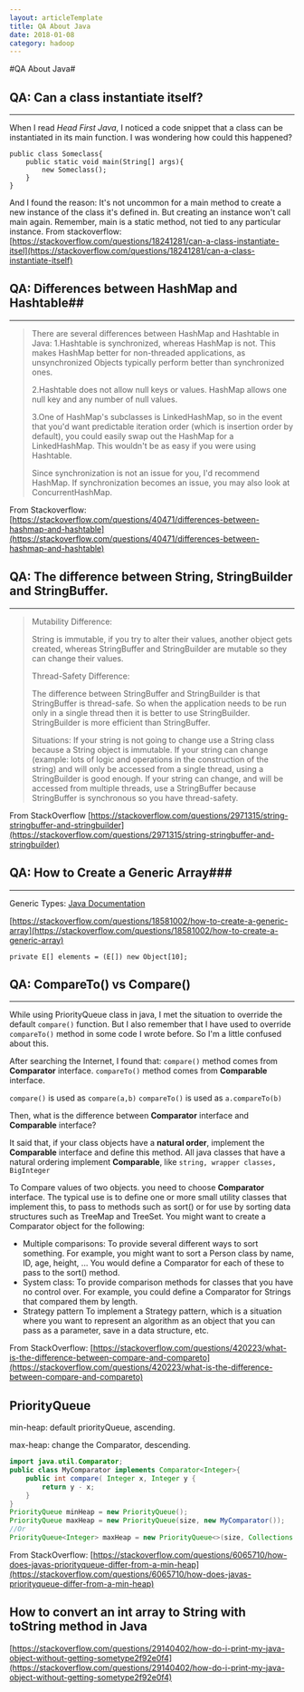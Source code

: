 ```yaml
---
layout: articleTemplate
title: QA About Java
date: 2018-01-08
category: hadoop
---
```


#QA About Java#

## QA: Can a class instantiate itself? ##
 
----------

 When I read *Head First Java*, I noticed a code snippet that a class can be instantiated in its main function. I was wondering how could this happened? 

    public class Someclass{
	    public static void main(String[] args){
    	    new Someclass();
        }
    }
    
And I found the reason: It's not uncommon for a main method to create a new instance of the class it's defined in. But creating an instance won't call main again. Remember, main is a static method, not tied to any particular instance. 
From stackoverflow: 
[https://stackoverflow.com/questions/18241281/can-a-class-instantiate-itsel](https://stackoverflow.com/questions/18241281/can-a-class-instantiate-itself) 


##  QA: Differences between HashMap and Hashtable##
 
----------

> There are several differences between HashMap and Hashtable in Java:
>  1.Hashtable is synchronized, whereas HashMap is not. This makes HashMap better for non-threaded applications, as unsynchronized Objects typically perform better than synchronized ones.
> 
> 2.Hashtable does not allow null keys or values.  HashMap allows one null key and any number of null values.
> 
> 3.One of HashMap's subclasses is LinkedHashMap, so in the event that you'd want predictable iteration order (which is insertion order by default), you could easily swap out the HashMap for a LinkedHashMap. This wouldn't be as easy if you were using Hashtable.
> 
> Since synchronization is not an issue for you, I'd recommend HashMap. If synchronization becomes an issue, you may also look at ConcurrentHashMap.

From Stackoverflow:
[https://stackoverflow.com/questions/40471/differences-between-hashmap-and-hashtable](https://stackoverflow.com/questions/40471/differences-between-hashmap-and-hashtable)
 
## QA: The difference between String, StringBuilder and StringBuffer. ##

----------

> Mutability Difference:
> 
> String is immutable, if you try to alter their values, another object gets created, whereas StringBuffer and StringBuilder are mutable so they can change their values.
> 
> Thread-Safety Difference:
> 
> The difference between StringBuffer and StringBuilder is that StringBuffer is thread-safe. So when the application needs to be run only in a single thread then it is better to use StringBuilder. StringBuilder is more efficient than StringBuffer.
> 
> Situations:
> If your string is not going to change use a String class because a String object is immutable.
> If your string can change (example: lots of logic and operations in the construction of the string) and will only be accessed from a single thread, using a StringBuilder is good enough.
> If your string can change, and will be accessed from multiple threads, use a StringBuffer because StringBuffer is synchronous so you have thread-safety.

From StackOverflow 
[https://stackoverflow.com/questions/2971315/string-stringbuffer-and-stringbuilder](https://stackoverflow.com/questions/2971315/string-stringbuffer-and-stringbuilder)


## QA: How to Create a Generic Array###

------------

Generic Types: [Java Documentation](https://docs.oracle.com/javase/tutorial/java/generics/types.html)

[https://stackoverflow.com/questions/18581002/how-to-create-a-generic-array](https://stackoverflow.com/questions/18581002/how-to-create-a-generic-array)

    private E[] elements = (E[]) new Object[10];

## QA: CompareTo() vs Compare() ##

----------

While using PriorityQueue class in java, I met the situation to override the default `compare()` function. But I also remember that I have used to override `compareTo()` method in some code I wrote before. So I'm a little confused about this.

After searching the Internet, I found that:
`compare()` method comes from **Comparator** interface.
`compareTo()` method comes from **Comparable** interface.

`compare()` is used as `compare(a,b)`
`compareTo()` is used as `a.compareTo(b)`

Then, what is the difference between **Comparator** interface and **Comparable** interface?

It said that, if your class objects have a **natural order**, implement the **Comparable<T>** interface and define this method. All java classes that have a natural ordering implement **Comparable<T>**, like `string, wrapper classes, BigInteger`

To Compare values of two objects. you need to choose **Comparator<T>** interface. The typical use is to define one or more small utility classes that implement this, to pass to methods such as sort() or for use by sorting data structures such as TreeMap and TreeSet. You might want to create a Comparator object for the following:

 - Multiple comparisons: To provide several different ways to sort something. For example, you might want to sort a Person class by name, ID, age, height, ... You would define a Comparator for each of these to pass to the sort() method.
 - System class: To provide comparison methods for classes that you have no control over. For example, you could define a Comparator for Strings that compared them by length. 
 - Strategy pattern To implement a Strategy pattern, which is a situation where you want to represent an algorithm as an object that you can pass as a parameter, save in a data structure, etc.

From StackOverflow:
[https://stackoverflow.com/questions/420223/what-is-the-difference-between-compare-and-compareto](https://stackoverflow.com/questions/420223/what-is-the-difference-between-compare-and-compareto)


## PriorityQueue ##

min-heap: default priorityQueue, ascending.

max-heap: change the Comparator, descending.

```java
import java.util.Comparator;
public class MyComparator implements Comparator<Integer>{
    public int compare( Integer x, Integer y {
	    return y - x;
	}
}
PriorityQueue minHeap = new PriorityQueue();
PriorityQueue maxHeap = new PriorityQueue(size, new MyComparator());
//Or
PriorityQueue<Integer> maxHeap = new PriorityQueue<>(size, Collections.reverseOrder());
```
From StackOverflow:
[https://stackoverflow.com/questions/6065710/how-does-javas-priorityqueue-differ-from-a-min-heap](https://stackoverflow.com/questions/6065710/how-does-javas-priorityqueue-differ-from-a-min-heap)


## How to convert an int array to String with toString method in Java ##

[https://stackoverflow.com/questions/29140402/how-do-i-print-my-java-object-without-getting-sometype2f92e0f4](https://stackoverflow.com/questions/29140402/how-do-i-print-my-java-object-without-getting-sometype2f92e0f4)
